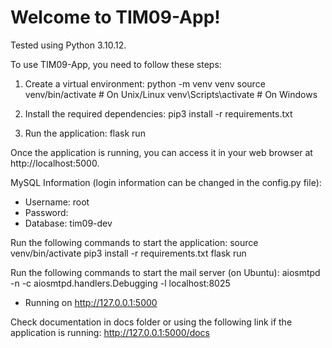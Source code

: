 Welcome to TIM09-App!
=====================================

Tested using Python 3.10.12.

To use TIM09-App, you need to follow these steps:
1. Create a virtual environment:
      python -m venv venv
      source venv/bin/activate  # On Unix/Linux
      venv\Scripts\activate      # On Windows

2. Install the required dependencies:
      pip3 install -r requirements.txt

3. Run the application:
      flask run

Once the application is running, you can access it in your web browser at http://localhost:5000.

MySQL Information (login information can be changed in the config.py file):
- Username: root
- Password:
- Database: tim09-dev

Run the following commands to start the application:
source venv/bin/activate
pip3 install -r requirements.txt
flask run

Run the following commands to start the mail server (on Ubuntu):
aiosmtpd -n -c aiosmtpd.handlers.Debugging -l localhost:8025

* Running on http://127.0.0.1:5000

Check documentation in docs folder or using the following link if the application is running: http://127.0.0.1:5000/docs
